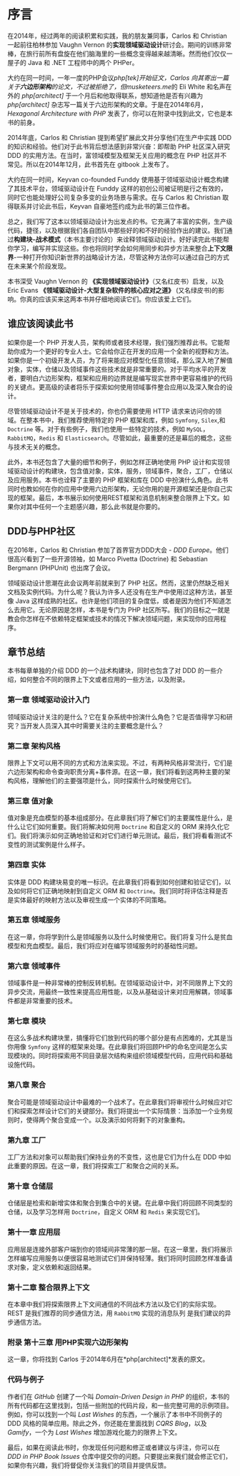 # 序言

在2014年，经过两年的阅读积累和实践，我的朋友兼同事，Carlos 和 Christian 一起前往柏林参加 Vaughn Vernon 的**实现领域驱动设计**研讨会。期间的训练非常棒，在旅行前所有盘旋在他们脑海里的一些概念变得越来越清晰。然而他们仅仅一屋子的 Java 和 .NET 工程师中的两个 PHPer。

大约在同一时间，一年一度的PHP会议*php[tek]*开始征文，Carlos 向其寄出一篇关于**六边形架构**的论文，不过被拒绝了，但*musketeers.me*的 Eli White 和名声在外的 *php[architect]* 于一个月后和他取得联系，想知道他是否有兴趣为 *php[architect]* 杂志写一篇关于六边形架构的文章。于是在2014年6月，*Hexagonal Architecture with PHP* 发表了，你可以在附录中找到此文，它也是本书的前身。

2014年底，Carlos 和 Christian 提到希望扩展此文并分享他们在生产中实践 DDD 的知识和经验。他们对于此书背后想法感到非常兴奋：即帮助 PHP 社区深入研究 DDD 的实用方法。在当时，富领域模型及框架无关应用的概念在 PHP 社区并不常见。所以在2014年12月，此书首先在 gitbook 上发布了。

大约在同一时间，Keyvan co-founded Funddy 使用基于领域驱动设计概念构建了其技术平台，领域驱动设计在 Funddy 这样的初创公司被证明是行之有效的，同时它也能处理好公司复杂多变的业务场景与需求。在与 Carlos 和 Christian 取得联系并讨论此书后，Keyvan 自豪地签约成为此书的第三位作者。

总之，我们写了这本以领域驱动设计为出发点的书。它充满了丰富的实例，生产级代码，捷径，以及根据我们各自团队中那些好的和不好的经验作出的建议。我们通过**构建块-战术模式**（本书主要讨论的）来诠释领域驱动设计。好好读完此书能帮你学习，编写并实现这些。你也将同时学会如何用同步和异步方法来整合**上下文限界**-一种打开你知识新世界的战略设计方法，尽管这种方法你可以通过自己的方式在未来某个阶段发现。

本书深受 Vaughn Vernon 的 **《实现领域驱动设计》**（又名红皮书）启发，以及 Eric Evans **《领域驱动设计-大型复杂软件的核心应对之道》** (又名绿皮书)的影响。你真的应该买来这两本书并仔细地阅读它们。你应该爱上它们。

## 谁应该阅读此书

如果你是一个 PHP 开发人员，架构师或者技术经理，我们强烈推荐此书。它能帮助你成为一个更好的专业人士。它会给你正在开发的应用一个全新的视野和方法。如果你是一个初级开发人员，为了将来能应对模型化任意领域，那么深入地了解值对象，实体，仓储以及领域事件这些技术就是非常重要的。对于平均水平的开发者，要明白六边形架构，框架和应用的边界就是编写现实世界中更容易维护的代码的关键点。更高级的读者将乐于探索如何使用领域事件整合应用以及深入聚合的设计。

尽管领域驱动设计不是关于技术的，你也仍需要使用 HTTP 请求来访问你的领域。在整本书中，我们推荐使用特定的 PHP 框架和库，例如 `Symfony`, `Silex`,和 `Doctrine` 等。对于有些例子，我们也使用一些特定的技术，例如 `MySQL`，`RabbitMQ`，`Redis` 和 `Elasticsearch`。尽管如此，最重要的还是幕后的概念，这些与技术无关的概念。

此外，本书还包含了大量的细节和例子，例如怎样正确地使用 PHP 设计和实现领域驱动设计的构建块，包含值对象，实体，服务，领域事件，聚合，工厂，仓储以及应用服务。本书也诠释了主要的 PHP 框架和库在 DDD 中扮演什么角色。此书同时也教如何在你的应用中使用六边形架构，无论你用的是开源框架还是你自己实现的框架。最后，本书展示如何使用REST框架和消息机制来整合限界上下文。如果你对其中任何一个主题感兴趣，那么此书就是你要的。

## DDD与PHP社区

在2016年，Carlos 和 Christian 参加了首界官方DDD大会 - *DDD Europe*。他们很高兴看到了一些开源领袖，如 Marco Pivetta (Doctrine) 和 Sebastian Bergmann (PHPUnit) 也出席了会议。

领域驱动设计思潮在此会议两年前就来到了 PHP 社区。然而，这里仍然缺乏相关文档及实例代码。为什么呢？我认为许多人还没有在生产中使用过这种方法，甚至像 Java 这样成熟的社区。也许是他们项目的复杂度低，或者是因为他们不知道怎么去用它。无论原因是怎样，本书是专门为 PHP 社区所写。我们的目标之一就是教会你怎样在不依赖特定框架或技术的情况下解决领域问题，来实现你的应用程序。

## 章节总结

本书每章单独的介绍 DDD 的一个战术构建块，同时也包含了对 DDD 的一些介绍，如何整合不同的限界上下文或者应用的一些方法，以及附录。

### 第一章 领域驱动设计入门

领域驱动设计关注的是什么？它在复杂系统中扮演什么角色？它是否值得学习和研究？当开发人员深入其中时需要关注的主要概念是什么？

### 第二章 架构风格

限界上下文可以用不同的方式和方法来实现。不过，有两种风格非常流行，它们是六边形架构和命令查询职责分离+事件源。在这一章，我们将看到这两种主要的架构风格，理解他们的主要强项是什么，同时探索什么时候使用它们。

### 第三章 值对象

值对象是充血模型的基本组成部分。在此章我们将了解它们的主要属性是什么，是什么让它们如何重要。我们将解决如何用 `Doctrine` 和自定义的 ORM 来持久化它们。我们将演示如何正确地验证和对它们进行单元测试。最后，我们将看看测试不变性的测试案例是什么样子。

### 第四章 实体

实体是 DDD 构建块易变的唯一标识。在此章我们将看到如何创建和验证它们，以及如何将它们正确地映射到自定义 ORM 和 `Doctrine`。我们同时将评估注释是否是实体最好的映射方法以及审视生成一个实体的不同策略。

### 第五章 领域服务

在这一章，你将学到什么是领域服务以及什么时候使用它。我们将复习什么是贫血模型和充血模型。最后，我们将应对在编写领域服务时的基础性问题。

### 第六章 领域事件

领域事件是一种非常棒的控制反转机制。在领域驱动设计中，对不同限界上下文的异步交流，用最终一致性来提高应用性能，以及从基础设计来对应用解耦，领域事件都是非常重要的技术。

### 第七章 模块

在这么多战术构建块里，搞懂将它们放到代码的哪个部分是有点困难的，尤其是当你用像 `Symfony` 这样的框架来处理。在此章我们将回顾PHP的命名空间是怎么实现模块的。同时将探索用不同目录层次结构来组织领域模型代码，应用代码和基础设施代码。

### 第八章 聚合

聚合可能是领域驱动设计中最难的一个战术了。在此章我们将审视什么时候应对它们和探索怎样设计它们的关键部分。我们将提出一个实际情景：当添加一个业务规则时，使得两个聚合变成一个。以及演示如何将剩下的对象重构。

### 第九章 工厂

工厂方法和对象可以帮助我们保持业务的不变性，这也是它们为什么在 DDD 中如此重要的原因。在这一章，我们将探索工厂和聚合之间的关系。

### 第十章 仓储层

仓储层是检索和新增实体和聚合到集合中的关键。在此章中我们将回顾不同类型的仓储，以及学习怎样用 `Doctrine`，自定义 ORM 和 `Redis` 来实现它们。

### 第十一章 应用层

应用层是连接外部客户端到你的领域间非常薄的那一层。在这一章里，我们将展示怎样编写应用服务以便很容易地测试它们并保持轻薄。我们将同时回顾怎样准备请求对象，定义依赖和返回结果。

### 第十二章 整合限界上下文

在本章中我们将探索限界上下文间通信的不同战术方法以及它们的实际实现。REST 是我们推荐的同步通信方法，用 `RabbitMQ` 实现的消息队列 是我们建议的异步通信方法。

### 附录 第十三章 用PHP实现六边形架构

这一章，你将找到 Carlos 于2014年6月在*php[architect]*发表的原文。

### 代码与例子

作者们在 *GitHub* 创建了一个叫 *Domain-Driven Design in PHP* 的组织，本书的所有代码都在这里找到，包括一些附加的代码片段，和一些完整可用的示例项目。例如，你可以找到一个叫 *Last Wishes* 的东西，一个展示了本书中不同例子的 DDD 风格的简单应用。除此之外，你还能在里面找到 *CQRS Blog*，以及 *Gamify*，一个为 *Last Wishes* 增加游戏化能力的限界上下文。

最后，如果在阅读此书时，你发现任何问题和修正或者建议与评注，你可以在 *DDD in PHP Book Issues* 仓库中提交你的问题。只要提出来我们就会修正它们，如果你有兴趣，我们将督促你关注我们的项目并提供反馈。
